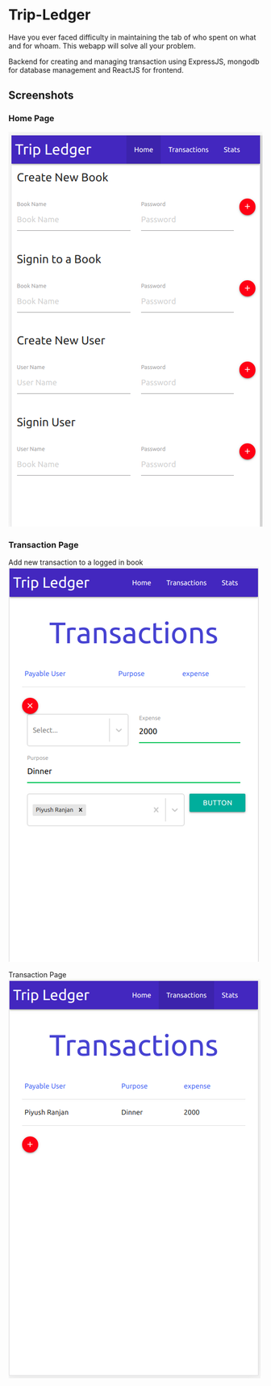 # Trip-Ledger
Have you ever faced difficulty in maintaining the tab of who spent on what and for whoam.
This webapp will solve all your problem.

Backend for creating and managing transaction using ExpressJS, mongodb for database management and ReactJS for frontend.

## Screenshots

### Home Page
![home page](static/home_page.png)

### Transaction Page
Add new transaction to a logged in book
![new transaction](static/add_new_transaction.png)


Transaction Page
![transaction page](static/after_transaction_added.png)
  
